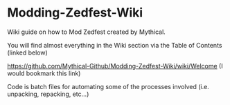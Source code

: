 # Modding-Zedfest-Wiki

Wiki guide on how to Mod Zedfest created by Mythical.

You will find almost everything in the Wiki section via the Table of Contents (linked below)

https://github.com/Mythical-Github/Modding-Zedfest-Wiki/wiki/Welcome (I would bookmark this link)

Code is batch files for automating some of the processes involved (i.e. unpacking, repacking, etc...)
